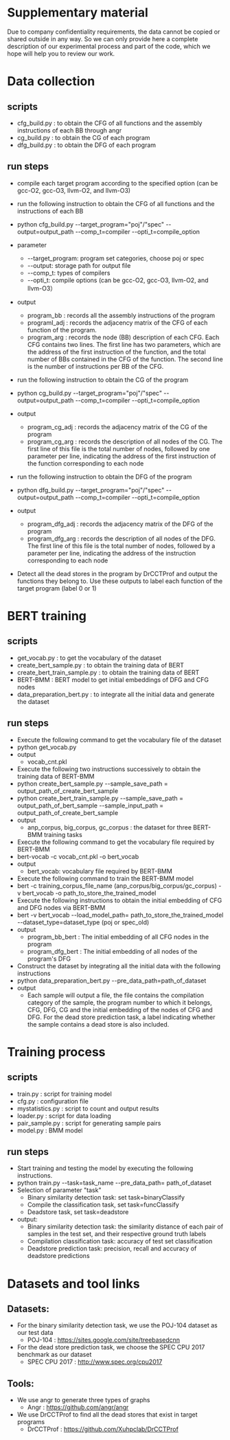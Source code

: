 # Supplementary material

Due to company confidentiality requirements, the data cannot be copied or shared outside in any way. So we can only provide here a complete description of our experimental process and part of the code, which we hope will help you to review our work.

# Data collection
## scripts
   + cfg_build.py : to obtain the CFG of all functions and the assembly instructions of each BB through angr 
   + cg_build.py : to obtain the CG of each program
   + dfg_build.py : to obtain the DFG of each program

## run steps
   + compile each target program according to the specified option (can be gcc-O2, gcc-O3, llvm-O2, and llvm-O3)
   + run the following instruction to obtain the CFG of all functions and the instructions of each BB
   + python cfg_build.py --target_program="poj"/"spec" --output=output_path --comp_t=compiler --opti_t=compile_option 
   + parameter 
      + --target_program: program set categories, choose poj or spec
      + --output: storage path for output file
      + --comp_t: types of compilers
      + --opti_t: compile options (can be gcc-O2, gcc-O3, llvm-O2, and llvm-O3）
   + output
      + program_bb : records all the assembly instructions of the program
      + programI_adj : records the adjacency matrix of the CFG of each function of the program. 
      + program_arg : records the node (BB) description of each CFG. Each CFG contains two lines. The first line has two parameters, which are the address of the first instruction of the function, and the total number of BBs contained in the CFG of the function. The second line is the number of instructions per BB of the CFG.
   + run the following instruction to obtain the CG of the program
   + python cg_build.py --target_program="poj"/"spec" --output=output_path --comp_t=compiler --opti_t=compile_option
   + output
      + program_cg_adj : records the adjacency matrix of the CG of the program
      + program_cg_arg : records the description of all nodes of the CG. The first line of this file is the total number of nodes, followed by one parameter per line, indicating the address of the first instruction of the function corresponding to each node
   + run the following instruction to obtain the DFG of the program
   + python dfg_build.py --target_program="poj"/"spec" --output=output_path --comp_t=compiler --opti_t=compile_option
   + output
      + program_dfg_adj : records the adjacency matrix of the DFG of the program
      + program_dfg_arg : records the description of all nodes of the DFG. The first line of this file is the total number of nodes, followed by a parameter per line, indicating the address of the instruction corresponding to each node

   + Detect all the dead stores in the program by DrCCTProf and output the functions they belong to. Use these outputs to label each function of the target program (label 0 or 1)


# BERT training
## scripts
   + get_vocab.py : to get the vocabulary of the dataset
   + create_bert_sample.py : to obtain the training data of BERT
   + create_bert_train_sample.py : to obtain the training data of BERT
   + BERT-BMM : BERT model to get initial embeddings of DFG and CFG nodes
   + data_preparation_bert.py : to integrate all the initial data and generate the dataset

## run steps
   + Execute the following command to get the vocabulary file of the dataset
   + python get_vocab.py
   + output
      + vocab_cnt.pkl
   + Execute the following two instructions successively to obtain the training data of BERT-BMM
   + python create_bert_sample.py --sample_save_path = output_path_of_create_bert_sample
   + python create_bert_train_sample.py --sample_save_path = output_path_of_bert_sample --sample_input_path = output_path_of_create_bert_sample
   + output
      + anp_corpus, big_corpus, gc_corpus : the dataset for three BERT-BMM training tasks
   + Execute the following command to get the vocabulary file required by BERT-BMM
   + bert-vocab -c vocab_cnt.pkl -o bert_vocab
   + output
      + bert_vocab: vocabulary file required by BERT-BMM
   + Execute the following command to train the BERT-BMM model
   + bert -c training_corpus_file_name (anp_corpus/big_corpus/gc_corpus) -v bert_vocab -o path_to_store_the_trained_model
   + Execute the following instructions to obtain the initial embedding of CFG and DFG nodes via BERT-BMM
   + bert -v bert_vocab --load_model_path= path_to_store_the_trained_model --dataset_type=dataset_type (poj or spec_old)
   + output
      + program_bb_bert : The initial embedding of all CFG nodes in the program
      + program_dfg_bert : The initial embedding of all nodes of the program's DFG
   + Construct the dataset by integrating all the initial data with the following instructions
   + python data_preparation_bert.py --pre_data_path=path_of_dataset
   + output
      + Each sample will output a file, the file contains the compilation category of the sample, the program number to which it belongs, CFG, DFG, CG and the initial embedding of the nodes of CFG and DFG. For the dead store prediction task, a label indicating whether the sample contains a dead store is also included.

# Training process
## scripts
   + train.py : script for training model
   + cfg.py : configuration file
   + mystatistics.py : script to count and output results
   + loader.py : script for data loading
   + pair_sample.py : script for generating sample pairs
   + model.py : BMM model

## run steps
   + Start training and testing the model by executing the following instructions.
   + python train.py --task=task_name --pre_data_path= path_of_dataset
   + Selection of parameter "task" 
      + Binary similarity detection task: set task=binaryClassify
      + Compile the classification task, set task=funcClassify
      + Deadstore task, set task=deadstore
   + output:
      + Binary similarity detection task: the similarity distance of each pair of samples in the test set, and their respective ground truth labels
      + Compilation classification task: accuracy of test set classification
      + Deadstore prediction task: precision, recall and accuracy of deadstore predictions

# Datasets and tool links
## Datasets: 
   + For the binary similarity detection task, we use the POJ-104 dataset as our test data
      + POJ-104 : https://sites.google.com/site/treebasedcnn
   + For the dead store prediction task, we choose the SPEC CPU 2017 benchmark as our dataset
      + SPEC CPU 2017 : http://www.spec.org/cpu2017 
## Tools: 
   + We use angr to generate three types of graphs
      + Angr : https://github.com/angr/angr
   + We use DrCCTProf to find all the dead stores that exist in target programs
      + DrCCTProf : https://github.com/Xuhpclab/DrCCTProf



